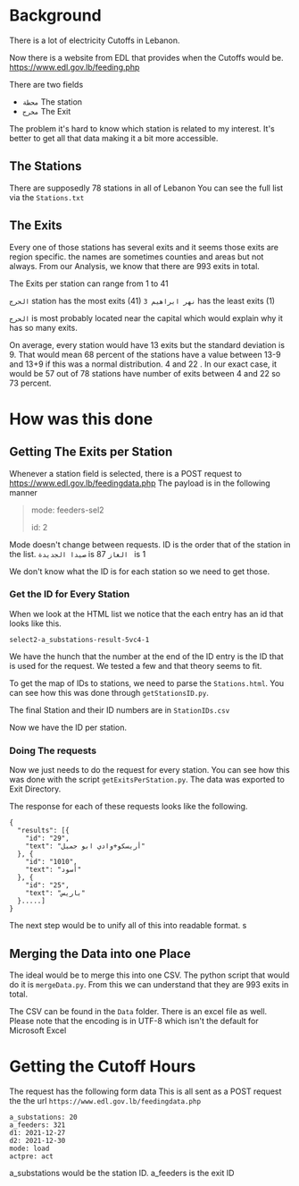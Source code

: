# Background
There is a lot of electricity Cutoffs in Lebanon.

Now there is a website from EDL that provides when the Cutoffs would be.
https://www.edl.gov.lb/feeding.php

There are two fields
- `محطة` The station
- `مخرج` The Exit

The problem it's hard to know which station is related to my interest. It's better to get all that data making it a bit more accessible.

## The Stations
There are supposedly 78 stations in all of Lebanon
You can see the full list via the `Stations.txt`

## The Exits
Every one of those stations has several exits and it seems those exits are region specific.
the names are sometimes counties and areas but not always.
From our Analysis, we know that there are 993 exits in total.

The Exits per station can range from 1 to 41

`الحرج` station has the most exits (41)
`نهر ابراهيم 3` has the least exits (1)

`الحرج` is most probably located near the capital which would explain why it has so many exits.

On average, every station would have 13 exits but the standard deviation is 9. That would mean 68 percent of the stations have a value between 13-9 and 13+9 if this was a normal distribution. 4 and 22 . In our exact case, it would be 57 out of 78 stations have number of exits between 4 and 22 so 73 percent.

# How was this done
## Getting The Exits per Station
Whenever a station field is selected, there is a POST request to https://www.edl.gov.lb/feedingdata.php
The payload is in the following manner
> mode: feeders-sel2
>
> id: 2

Mode doesn't change between requests. ID is the order that of the station in the list.
`صيدا الجديدة` is 87
`الغاز ` is 1

We don't know what the ID is for each station so we need to get those.
### Get the ID for Every Station
When we look at the HTML list we notice that the each entry has an id that looks like this.
```
select2-a_substations-result-5vc4-1
```
We have the hunch that the number at the end of the ID entry is the ID that is used for the request. We tested a few and that theory seems to fit.

To get the map of IDs to stations, we need to parse the `Stations.html`. You can see how this was done through `getStationsID.py`.

The final Station and their ID numbers are in `StationIDs.csv`

Now we have the ID per station.

### Doing The requests
Now we just needs to do the request for every station. You can see how this was done with the script `getExitsPerStation.py`. The data was exported to Exit Directory.

The response for each of these requests looks like the following.
```
{
  "results": [{
    "id": "29",
    "text": "أريسكو+وادي ابو جميل"
  }, {
    "id": "1010",
    "text": "أسود"
  }, {
    "id": "25",
    "text": "باريس"
  }.....]
}

```
The next step would be to unify all of this into readable format. s
## Merging the Data into one Place
The ideal would be to merge this into one CSV. The python script that would do it is `mergeData.py`.
From this we can understand that they are 993 exits in total.

The CSV can be found in the `Data` folder. There is an excel file as well. Please note that the encoding is in UTF-8 which isn't the default for Microsoft Excel

# Getting the Cutoff Hours

The request has the following form data
This is all sent as a POST request the the url `https://www.edl.gov.lb/feedingdata.php`

```
a_substations: 20
a_feeders: 321
d1: 2021-12-27
d2: 2021-12-30
mode: load
actpre: act
```

a_substations would be the station ID. a_feeders is the exit ID
